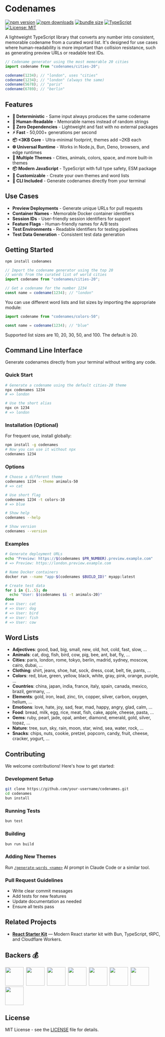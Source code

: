 # Codenames

[![npm version](https://badge.fury.io/js/codenames.svg)](https://badge.fury.io/js/codenames)
[![npm downloads](https://img.shields.io/npm/dm/codenames.svg)](https://www.npmjs.com/package/codenames)
[![bundle size](https://img.shields.io/bundlephobia/minzip/codenames)](https://bundlephobia.com/package/codenames)
[![TypeScript](https://img.shields.io/badge/%3C%2F%3E-TypeScript-%230074c1.svg)](http://www.typescriptlang.org/)
[![License: MIT](https://img.shields.io/badge/License-MIT-yellow.svg)](https://opensource.org/licenses/MIT)

A lightweight TypeScript library that converts any number into consistent, memorable codename from a curated word list. It's designed for use cases where human-readability is more important than collision resistance, such as generating preview URLs or readable test IDs.

```typescript
// Codename generator using the most memorable 20 cities
import codename from "codenames/cities-20";

codename(1234); // "london", uses "cities"
codename(1234); // "london" (always the same)
codename(5678); // "paris"
codename(6789); // "berlin"
```

## Features

- **🎯 Deterministic** - Same input always produces the same codename
- **💬 Human-Readable** - Memorable names instead of random strings
- **🚀 Zero Dependencies** - Lightweight and fast with no external packages
- **⚡ Fast** - 50,000+ generations per second
- **📦 <3KB Core** - Ultra-minimal footprint, themes add ~2KB each
- **🌐 Universal Runtime** - Works in Node.js, Bun, Deno, browsers, and edge runtimes
- **🎨 Multiple Themes** - Cities, animals, colors, space, and more built-in themes
- **📦 Modern JavaScript** - TypeScript with full type safety, ESM package
- **📝 Customizable** - Create your own themes and word lists
- **🤖 CLI Included** - Generate codenames directly from your terminal

## Use Cases

- **Preview Deployments** - Generate unique URLs for pull requests
- **Container Names** - Memorable Docker container identifiers
- **Session IDs** - User-friendly session identifiers for support
- **Feature Flags** - Human-friendly names for A/B tests
- **Test Environments** - Readable identifiers for testing pipelines
- **Test Data Generation** - Consistent test data generation

## Getting Started

```bash
npm install codenames
```

```typescript
// Import the codename generator using the top 20
// words from the curated list of world cities
import codename from "codenames/cities-20";

// Get a codename for the number 1234
const name = codename(1234); // "london"
```

You can use different word lists and list sizes by importing the appropriate module:

```typescript
import codename from "codenames/colors-50";

const name = codename(1234); // "blue"
```

Supported list sizes are 10, 20, 30, 50, and 100. The default is 20.

## Command Line Interface

Generate codenames directly from your terminal without writing any code.

### Quick Start

```bash
# Generate a codename using the default cities-20 theme
npx codenames 1234
# => london

# Use the short alias
npx cn 1234
# => london
```

### Installation (Optional)

For frequent use, install globally:

```bash
npm install -g codenames
# Now you can use it without npx
codenames 1234
```

### Options

```bash
# Choose a different theme
codenames 1234 --theme animals-50
# => cat

# Use short flag
codenames 1234 -t colors-10
# => blue

# Show help
codenames --help

# Show version
codenames --version
```

### Examples

```bash
# Generate deployment URLs
echo "Preview: https://$(codenames $PR_NUMBER).preview.example.com"
# => Preview: https://london.preview.example.com

# Name Docker containers
docker run --name "app-$(codenames $BUILD_ID)" myapp:latest

# Create test data
for i in {1..5}; do
  echo "User: $(codenames $i -t animals-20)"
done
# => User: cat
# => User: dog
# => User: bird
# => User: fish
# => User: cow
```

## Word Lists

- **Adjectives**: good, bad, big, small, new, old, hot, cold, fast, slow, ...
- **Animals**: cat, dog, fish, bird, cow, pig, bee, ant, bat, fly, ...
- **Cities**: paris, london, rome, tokyo, berlin, madrid, sydney, moscow, cairo, dubai, ...
- **Clothing**: shirt, jeans, shoe, hat, sock, dress, coat, belt, tie, pants, ...
- **Colors**: red, blue, green, yellow, black, white, gray, pink, orange, purple, ...
- **Countries**: china, japan, india, france, italy, spain, canada, mexico, brazil, germany, ...
- **Elements**: gold, iron, lead, zinc, tin, copper, silver, carbon, oxygen, helium, ...
- **Emotions**: love, hate, joy, sad, fear, mad, happy, angry, glad, calm, ...
- **Food**: bread, milk, egg, rice, meat, fish, cake, apple, cheese, pasta, ...
- **Gems**: ruby, pearl, jade, opal, amber, diamond, emerald, gold, silver, topaz, ...
- **Nature**: tree, sun, sky, rain, moon, star, wind, sea, water, rock, ...
- **Snacks**: chips, nuts, cookie, pretzel, popcorn, candy, fruit, cheese, cracker, yogurt, ...

## Contributing

We welcome contributions! Here's how to get started:

### Development Setup

```bash
git clone https://github.com/your-username/codenames.git
cd codenames
bun install
```

### Running Tests

```bash
bun test
```

### Building

```bash
bun run build
```

### Adding New Themes

Run [`/generate-words <name>`](./.claude/commands/generate-words.md) AI prompt in Claude Code or a similar tool.

### Pull Request Guidelines

- Write clear commit messages
- Add tests for new features
- Update documentation as needed
- Ensure all tests pass

## Related Projects

- **[React Starter Kit](https://github.com/kriasoft/react-starter-kit)** — Modern React starter kit with Bun, TypeScript, tRPC, and Cloudflare Workers.

## Backers 💰

<a href="https://reactstarter.com/b/1"><img src="https://reactstarter.com/b/1.png" height="60" /></a>&nbsp;&nbsp;<a href="https://reactstarter.com/b/2"><img src="https://reactstarter.com/b/2.png" height="60" /></a>&nbsp;&nbsp;<a href="https://reactstarter.com/b/3"><img src="https://reactstarter.com/b/3.png" height="60" /></a>&nbsp;&nbsp;<a href="https://reactstarter.com/b/4"><img src="https://reactstarter.com/b/4.png" height="60" /></a>&nbsp;&nbsp;<a href="https://reactstarter.com/b/5"><img src="https://reactstarter.com/b/5.png" height="60" /></a>&nbsp;&nbsp;<a href="https://reactstarter.com/b/6"><img src="https://reactstarter.com/b/6.png" height="60" /></a>&nbsp;&nbsp;<a href="https://reactstarter.com/b/7"><img src="https://reactstarter.com/b/7.png" height="60" /></a>&nbsp;&nbsp;<a href="https://reactstarter.com/b/8"><img src="https://reactstarter.com/b/8.png" height="60" /></a>

## License

MIT License - see the [LICENSE](LICENSE) file for details.
